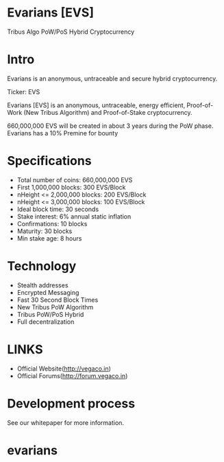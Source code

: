 # Evarians [EVS]

Tribus Algo PoW/PoS Hybrid Cryptocurrency

Intro
==========================
Evarians is an anonymous, untraceable and secure hybrid cryptocurrency. 

Ticker: EVS

Evarians [EVS] is an anonymous, untraceable, energy efficient, Proof-of-Work (New Tribus Algorithm) and Proof-of-Stake cryptocurrency.

660,000,000 EVS will be created in about 3 years during the PoW phase. Evarians has a 10% Premine for bounty

Specifications
==========================
* Total number of coins: 660,000,000 EVS
* First 1,000,000 blocks: 300 EVS/Block
* nHeight <= 2,000,000 blocks: 200 EVS/Block
* nHeight <= 3,000,000 blocks: 100 EVS/Block
* Ideal block time: 30 seconds
* Stake interest: 6% annual static inflation
* Confirmations: 10 blocks
* Maturity: 30 blocks 
* Min stake age: 8 hours

Technology
==========================
* Stealth addresses
* Encrypted Messaging
* Fast 30 Second Block Times
* New Tribus PoW Algorithm 
* Tribus PoW/PoS Hybrid
* Full decentralization

LINKS
==========================
* Official Website(http://vegaco.in)
* Official Forums(http://forum.vegaco.in)

Development process
===========================

See our whitepaper for more information.

# evarians
